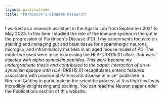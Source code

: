 ```yaml
---
layout: publications
title: "Parkinson's Disease Research"
---
```


I worked as a research assistant in the Agalliu Lab from September 2021 to May 2023. In this time I studied the role of the immune system in the gut in the progression of Parkinson's Disease (PD). I my experiments focused on staining and immaging gut and brain tissue for dopaminergic neurons, microglia, and inflammatory markers in an aged mouse model of PD. The model we used were mice expressing the HLA-DRB1*15:01 allele, that were injected with alpha-synuclein peptides. This work became my undergraduate thesis and contributed to the paper: Interaction of an a-synuclein epitope with HLA-DRB1*15:01 recapitulates enteric features associated with prodromal Parkinson’s disease in mice” published in Neuron. Getting to participate in the scientific process at this high level was incredibly enlightening and exciting. You can read the Neuron paper under the Publications section of this website. 
